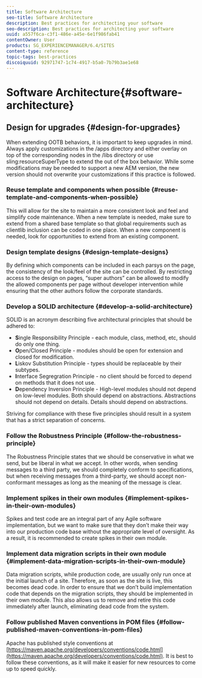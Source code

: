 ```yaml
---
title: Software Architecture
seo-title: Software Architecture
description: Best practices for architecting your software
seo-description: Best practices for architecting your software
uuid: a557f6ca-c3f1-486e-a45e-6e1f986fab41
contentOwner: User
products: SG_EXPERIENCEMANAGER/6.4/SITES
content-type: reference
topic-tags: best-practices
discoiquuid: 92971747-1c74-4917-b5a0-7b79b3ae1e68
---
```


# Software Architecture{#software-architecture}

## Design for upgrades {#design-for-upgrades}

When extending OOTB behaviors, it is important to keep upgrades in mind. Always apply customizations in the /apps directory and either overlay on top of the corresponding nodes in the /libs directory or use sling:resourceSuperType to extend the out of the box behavior. While some modifications may be needed to support a new AEM version, the new version should not overwrite your customizations if this practice is followed.

### Reuse template and components when possible {#reuse-template-and-components-when-possible}

This will allow for the site to maintain a more consistent look and feel and simplify code maintenance. When a new template is needed, make sure to extend from a shared base template so that global requirements such as clientlib inclusion can be coded in one place. When a new component is needed, look for opportunities to extend from an existing component.

### Design template designs {#design-template-designs}

By defining which components can be included in each parsys on the page, the consistency of the look/feel of the site can be controlled. By restricting access to the design on pages, “super authors” can be allowed to modify the allowed components per page without developer intervention while ensuring that the other authors follow the corporate standards.

### Develop a SOLID architecture {#develop-a-solid-architecture}

SOLID is an acronym describing five architectural principles that should be adhered to:

* **S**ingle Responsibility Principle - each module, class, method, etc, should do only one thing.
* **O**pen/Closed Principle - modules should be open for extension and closed for modification.
* **L**iskov Substitution Principle - types should be replaceable by their subtypes.
* **I**nterface Segregration Principle - no client should be forced to depend on methods that it does not use.
* **D**ependency Inversion Principle - High-level modules should not depend on low-level modules. Both should depend on abstractions. Abstractions should not depend on details. Details should depend on abstractions.

Striving for compliance with these five principles should result in a system that has a strict separation of concerns.

### Follow the Robustness Principle {#follow-the-robustness-principle}

The Robustness Principle states that we should be conservative in what we send, but be liberal in what we accept. In other words, when sending messages to a third party, we should completely conform to specifications, but when receiving messages from a third-party, we should accept non-conformant messages as long as the meaning of the message is clear.

### Implement spikes in their own modules {#implement-spikes-in-their-own-modules}

Spikes and test code are an integral part of any Agile software implementation, but we want to make sure that they don’t make their way into our production code base without the appropriate level of oversight. As a result, it is recommended to create spikes in their own module.

### Implement data migration scripts in their own module {#implement-data-migration-scripts-in-their-own-module}

Data migration scripts, while production code, are usually only run once at the initial launch of a site. Therefore, as soon as the site is live, this becomes dead code. In order to ensure that we don’t build implementation code that depends on the migration scripts, they should be implemented in their own module. This also allows us to remove and retire this code immediately after launch, eliminating dead code from the system.

### Follow published Maven conventions in POM files {#follow-published-maven-conventions-in-pom-files}

Apache has published style conventions at [https://maven.apache.org/developers/conventions/code.html](https://maven.apache.org/developers/conventions/code.html). It is best to follow these conventions, as it will make it easier for new resources to come up to speed quickly.
